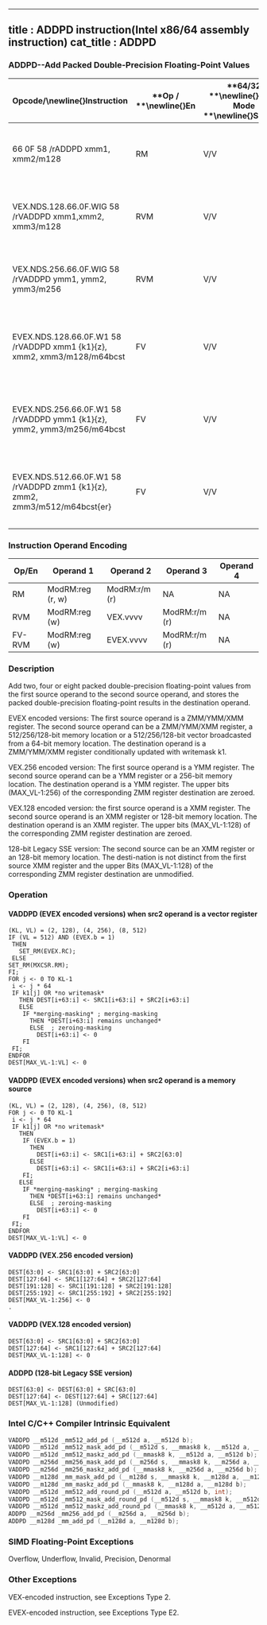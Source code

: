 ----------------------------
title : ADDPD instruction(Intel x86/64 assembly instruction)
cat_title : ADDPD
----------------------------
### ADDPD--Add Packed Double-Precision Floating-Point Values


|**Opcode/**\newline{}**Instruction**|**Op / **\newline{}**En**|**64/32 **\newline{}**bit Mode **\newline{}**Support**|**CPUID **\newline{}**Feature **\newline{}**Flag**|**Description**|
|------------------------------------|-------------------------|------------------------------------------------------|--------------------------------------------------|---------------|
|66 0F 58 /rADDPD xmm1, xmm2/m128|RM|V/V|SSE2|Add packed double-precision floating-point values from xmm2/mem to xmm1 and store result in xmm1.|
|VEX.NDS.128.66.0F.WIG 58 /rVADDPD xmm1,xmm2, xmm3/m128|RVM|V/V|AVX|Add packed double-precision floating-point values from xmm3/mem to xmm2 and store result in xmm1.|
|VEX.NDS.256.66.0F.WIG 58 /rVADDPD ymm1, ymm2, ymm3/m256|RVM|V/V|AVX|Add packed double-precision floating-point values from ymm3/mem to ymm2 and store result in ymm1.|
|EVEX.NDS.128.66.0F.W1 58 /rVADDPD xmm1 {k1}{z}, xmm2, xmm3/m128/m64bcst |FV|V/V|AVX512VLAVX512F|Add packed double-precision floating-point values from xmm3/m128/m64bcst to xmm2 and store result in xmm1 with writemask k1.|
|EVEX.NDS.256.66.0F.W1 58 /rVADDPD ymm1 {k1}{z}, ymm2, ymm3/m256/m64bcst|FV|V/V|AVX512VLAVX512F|Add packed double-precision floating-point values from ymm3/m256/m64bcst to ymm2 and store result in ymm1 with writemask k1.|
|EVEX.NDS.512.66.0F.W1 58 /rVADDPD zmm1 {k1}{z}, zmm2, zmm3/m512/m64bcst{er} |FV|V/V|AVX512F|Add packed double-precision floating-point values from zmm3/m512/m64bcst to zmm2 and store result in zmm1 with writemask k1.|
### Instruction Operand Encoding


|Op/En|Operand 1|Operand 2|Operand 3|Operand 4|
|-----|---------|---------|---------|---------|
|RM|ModRM:reg (r, w)|ModRM:r/m (r)|NA|NA|
|RVM|ModRM:reg (w)|VEX.vvvv|ModRM:r/m (r)|NA|
|FV-RVM|ModRM:reg (w)|EVEX.vvvv|ModRM:r/m (r)|NA|
### Description


Add two, four or eight packed double-precision floating-point values from the first source operand to the second source operand, and stores the packed double-precision floating-point results in the destination operand.

EVEX encoded versions: The first source operand is a ZMM/YMM/XMM register. The second source operand can be a ZMM/YMM/XMM register, a 512/256/128-bit memory location or a 512/256/128-bit vector broadcasted from a 64-bit memory location. The destination operand is a ZMM/YMM/XMM register conditionally updated with writemask k1.

VEX.256 encoded version: The first source operand is a YMM register. The second source operand can be a YMM register or a 256-bit memory location. The destination operand is a YMM register. The upper bits (MAX_VL-1:256) of the corresponding ZMM register destination are zeroed.

VEX.128 encoded version: the first source operand is a XMM register. The second source operand is an XMM register or 128-bit memory location. The destination operand is an XMM register. The upper bits (MAX_VL-1:128) of the corresponding ZMM register destination are zeroed.

128-bit Legacy SSE version: The second source can be an XMM register or an 128-bit memory location. The desti-nation is not distinct from the first source XMM register and the upper Bits (MAX_VL-1:128) of the corresponding ZMM register destination are unmodified.


### Operation
#### VADDPD (EVEX encoded versions) when src2 operand is a vector register
```info-verb
(KL, VL) = (2, 128), (4, 256), (8, 512)
IF (VL = 512) AND (EVEX.b = 1) 
 THEN
   SET_RM(EVEX.RC);
 ELSE 
SET_RM(MXCSR.RM);
FI;
FOR j  <- 0 TO KL-1
 i  <- j * 64
 IF k1[j] OR *no writemask*
   THEN DEST[i+63:i] <-  SRC1[i+63:i] + SRC2[i+63:i]
   ELSE 
    IF *merging-masking* ; merging-masking
      THEN *DEST[i+63:i] remains unchanged*
      ELSE  ; zeroing-masking
        DEST[i+63:i]  <- 0
    FI
 FI;
ENDFOR
DEST[MAX_VL-1:VL] <-  0
```
#### VADDPD (EVEX encoded versions) when src2 operand is a memory source
```info-verb
(KL, VL) = (2, 128), (4, 256), (8, 512)
FOR j <-  0 TO KL-1
 i <-  j * 64
 IF k1[j] OR *no writemask*
   THEN 
    IF (EVEX.b = 1) 
      THEN
        DEST[i+63:i] <-  SRC1[i+63:i] + SRC2[63:0]
      ELSE 
        DEST[i+63:i]  <- SRC1[i+63:i] + SRC2[i+63:i]
    FI;
   ELSE 
    IF *merging-masking* ; merging-masking
      THEN *DEST[i+63:i] remains unchanged*
      ELSE  ; zeroing-masking
        DEST[i+63:i]  <- 0
    FI
 FI;
ENDFOR
DEST[MAX_VL-1:VL]  <- 0
```
#### VADDPD (VEX.256 encoded version)
```info-verb
DEST[63:0]  <- SRC1[63:0] + SRC2[63:0]
DEST[127:64]  <- SRC1[127:64] + SRC2[127:64]
DEST[191:128]  <- SRC1[191:128] + SRC2[191:128]
DEST[255:192] <-  SRC1[255:192] + SRC2[255:192]
DEST[MAX_VL-1:256] <-  0
.
```
#### VADDPD (VEX.128 encoded version)
```info-verb
DEST[63:0]  <- SRC1[63:0] + SRC2[63:0]
DEST[127:64]  <- SRC1[127:64] + SRC2[127:64]
DEST[MAX_VL-1:128]  <- 0
```
#### ADDPD (128-bit Legacy SSE version)
```info-verb
DEST[63:0]  <- DEST[63:0] + SRC[63:0]
DEST[127:64] <-  DEST[127:64] + SRC[127:64]
DEST[MAX_VL-1:128] (Unmodified)
```

### Intel C/C++ Compiler Intrinsic Equivalent

```cpp
VADDPD __m512d _mm512_add_pd (__m512d a, __m512d b);
VADDPD __m512d _mm512_mask_add_pd (__m512d s, __mmask8 k, __m512d a, __m512d b);
VADDPD __m512d _mm512_maskz_add_pd (__mmask8 k, __m512d a, __m512d b);
VADDPD __m256d _mm256_mask_add_pd (__m256d s, __mmask8 k, __m256d a, __m256d b);
VADDPD __m256d _mm256_maskz_add_pd (__mmask8 k, __m256d a, __m256d b);
VADDPD __m128d _mm_mask_add_pd (__m128d s, __mmask8 k, __m128d a, __m128d b);
VADDPD __m128d _mm_maskz_add_pd (__mmask8 k, __m128d a, __m128d b);
VADDPD __m512d _mm512_add_round_pd (__m512d a, __m512d b, int);
VADDPD __m512d _mm512_mask_add_round_pd (__m512d s, __mmask8 k, __m512d a, __m512d b, int);
VADDPD __m512d _mm512_maskz_add_round_pd (__mmask8 k, __m512d a, __m512d b, int);
ADDPD __m256d _mm256_add_pd (__m256d a, __m256d b);
ADDPD __m128d _mm_add_pd (__m128d a, __m128d b);
```
### SIMD Floating-Point Exceptions


Overflow, Underflow, Invalid, Precision, Denormal

### Other Exceptions


VEX-encoded instruction, see Exceptions Type 2.

EVEX-encoded instruction, see Exceptions Type E2.

